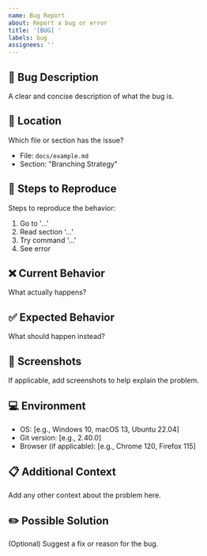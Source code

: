 ```yaml
---
name: Bug Report
about: Report a bug or error
title: '[BUG] '
labels: bug
assignees: ''
---
```


## 🐛 Bug Description
A clear and concise description of what the bug is.

## 📍 Location
Which file or section has the issue?
- File: `docs/example.md`
- Section: "Branching Strategy"

## 📝 Steps to Reproduce
Steps to reproduce the behavior:
1. Go to '...'
2. Read section '...'
3. Try command '...'
4. See error

## ❌ Current Behavior
What actually happens?

## ✅ Expected Behavior
What should happen instead?

## 📸 Screenshots
If applicable, add screenshots to help explain the problem.

## 💻 Environment
- OS: [e.g., Windows 10, macOS 13, Ubuntu 22.04]
- Git version: [e.g., 2.40.0]
- Browser (if applicable): [e.g., Chrome 120, Firefox 115]

## 📋 Additional Context
Add any other context about the problem here.

## ✏️ Possible Solution
(Optional) Suggest a fix or reason for the bug.
